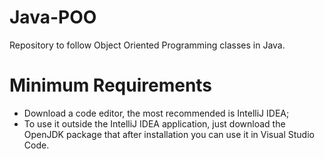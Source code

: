 # Java-POO
Repository to follow Object Oriented Programming classes in Java.

# Minimum Requirements
- Download a code editor, the most recommended is IntelliJ IDEA;
- To use it outside the IntelliJ IDEA application, just download the OpenJDK package that after installation you can use it in Visual Studio Code.
